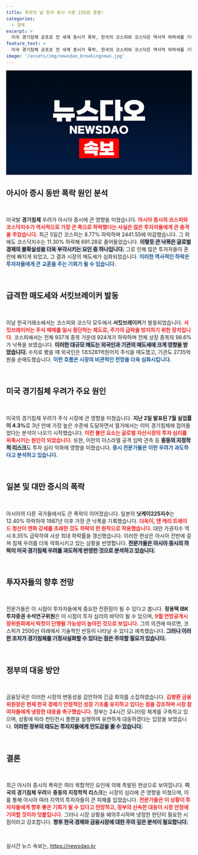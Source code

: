 ```yaml
---
title: 최악의 날 한국 증시 시총 235兆 증발!
categories:
  - 경제
excerpt: >
  미국 경기침체 공포로 전 세계 증시가 폭락, 한국의 코스피와 코스닥은 역사적 하락세를 기록했다. 하루에만 235조원이 증발한 국내 시장의 냉각된 투자 심리에 우려가 커지고 있다.
feature_text: >
  미국 경기침체 공포로 전 세계 증시가 폭락, 한국의 코스피와 코스닥은 역사적 하락세를 기록했다. 하루에만 235조원이 증발한 국내 시장의 냉각된 투자 심리에 우려가 커지고 있다.
image: '/assets/img/newsdao_breakingnews.jpg'
---
```


<p><img src="/assets/img/newsdao_breakingnews.jpg" alt="bookingtag 속보" /></p>

<h2 data-ke-size="size26">아시아 증시 동반 폭락 원인 분석</h2>

<p data-ke-size="size16">&nbsp;</p>

<p>미국발 <b>경기침체</b> 우려가 아시아 증시에 큰 영향을 미쳤습니다. <b><span style="color: #ee2323;">아시아 증시의 코스피와 코스닥지수가 역사적으로 가장 큰 폭으로 하락했다는 사실은 많은 투자자들에게 큰 충격을 주었습니다.</span></b> 최근 5일간 코스피는 8.77% 하락하며 2441.55에 마감했습니다. 그 외에도 코스닥지수는 11.30% 하락해 691.28로 줄어들었습니다. <b><span style="background-color: #21538527;">이렇듯 큰 낙폭은 글로벌 경제의 불확실성을 더욱 부각시키는 요인 중 하나입니다.</span></b> 그로 인해 많은 투자자들이 혼란에 빠지게 되었고, 그 결과 시장의 매도세가 심화되었습니다. <b><span style="color: #1a5490;">이러한 역사적인 하락은 투자자들에게 큰 교훈을 주는 기회가 될 수 있습니다.</span></b></p>

<p data-ke-size="size16">&nbsp;</p>

<h2 data-ke-size="size26">급격한 매도세와 서킷브레이커 발동</h2>

<p data-ke-size="size16">&nbsp;</p>

<p>이날 한국거래소에서는 코스피와 코스닥 모두에서 <b>서킷브레이커</b>가 발동되었습니다. <b><span style="color: #ee2323;">서킷브레이커는 주식 매매를 일시 중단하는 제도로, 주가의 급락을 방지하기 위한 장치입니다.</span></b> 코스피에서는 전체 937개 종목 가운데 924개가 하락하며 전체 상장 종목의 98.6%가 낙폭을 보였습니다. <b><span style="background-color: #21538527;">이러한 대규모 매도는 외국인과 기관의 매도세에 크게 영향을 받았습니다.</span></b> 수치로 봤을 때 외국인은 1조5281억원어치 주식을 매도했고, 기관도 2735억원을 순매도했습니다. <b><span style="color: #1a5490;">이런 흐름은 시장의 비관적인 전망을 더욱 심화시킵니다.</span></b></p>

<p data-ke-size="size16">&nbsp;</p>

<h2 data-ke-size="size26">미국 경기침체 우려가 주요 원인</h2>

<p data-ke-size="size16">&nbsp;</p>

<p>미국의 경기침체 우려가 주식 시장에 큰 영향을 미쳤습니다. <b>지난 2일 발표된 7월 실업률이 4.3%</b>로 3년 만에 가장 높은 수준에 도달하면서 월가에서는 이미 경기침체에 접어들었다는 분석이 나오기 시작했습니다. <b><span style="color: #ee2323;">이런 불안 요소는 글로벌 자산시장의 투자 심리를 위축시키는 원인이 되었습니다.</span></b> 또한, 이란의 이스라엘 공격 임박 관측 등 <b><span style="background-color: #21538527;">중동의 지정학적 리스크</span></b>도 투자 심리 악화에 영향을 미쳤습니다. <b><span style="color: #1a5490;">증시 전문가들은 이런 우려가 과도하다고 분석하고 있습니다.</span></b></p>

<p data-ke-size="size16">&nbsp;</p>

<h2 data-ke-size="size26">일본 및 대만 증시의 폭락</h2>

<p data-ke-size="size16">&nbsp;</p>

<p>아시아의 다른 국가들에서도 큰 폭락이 이어졌습니다. 일본의 <b>닛케이225지수</b>는 12.40% 하락하여 1987년 이후 가장 큰 낙폭을 기록했습니다. <b><span style="color: #ee2323;">더욱이, 엔 캐리 트레이드 청산이 엔화 강세를 초래한 것도 하락의 한 원작으로 작용했습니다.</span></b> 대만 가권지수 역시 8.35% 급락하여 사상 최대 하락률을 갱신했습니다. 이러한 현상은 아시아 전반에 걸쳐 침체 우려를 더욱 악화시키고 있는 상황을 반영합니다. <b><span style="background-color: #21538527;">전문가들은 아시아 증시의 하락이 미국 경기침체 우려를 과도하게 반영한 것으로 분석하고 있습니다.</span></b></p>

<p data-ke-size="size16">&nbsp;</p>

<h2 data-ke-size="size26">투자자들의 향후 전망</h2>

<p data-ke-size="size16">&nbsp;</p>

<p>전문가들은 이 시점이 투자자들에게 중요한 전환점이 될 수 있다고 봅니다. <b>정용택 IBK투자증권 수석연구위원</b>은 이 시점이 투자 심리의 바닥이 될 수 있으며, <b><span style="color: #ee2323;">9월 연방공개시장위원회에서 빅컷이 단행될 가능성이 높아진 것으로 보입니다.</span></b> 그의 의견에 따르면, 코스피가 2500선 아래에서 기술적인 반등이 나타날 수 있다고 예측했습니다. <b><span style="background-color: #21538527;">그러나 이러한 조치가 경기침체를 기정사실화할 수 있다는 점은 주의할 필요가 있습니다.</span></b></p>

<p data-ke-size="size16">&nbsp;</p>

<h2 data-ke-size="size26">정부의 대응 방안</h2>

<p data-ke-size="size16">&nbsp;</p>

<p>금융당국은 이러한 시장의 변동성을 감안하여 긴급 회의를 소집하였습니다. <b><span style="color: #ee2323;">김병환 금융위원장은 현재 한국 경제가 안정적인 성장 기조를 유지하고 있다는 점을 강조하며 시장 참여자들에게 냉정한 대응을 촉구했습니다.</span></b> 정부는 24시간 모니터링 체계를 구축하고 있으며, 상황에 따라 컨틴전시 플랜을 실행하여 유연하게 대응하겠다는 입장을 보였습니다. <b><span style="background-color: #21538527;">이러한 정부의 태도는 투자자들에게 안도감을 줄 수 있습니다.</span></b> </p>

<p data-ke-size="size16">&nbsp;</p>

<h2 data-ke-size="size26">결론</h2>

<p data-ke-size="size16">&nbsp;</p>

<p>최근 아시아 증시의 폭락은 여러 복합적인 요인에 의해 촉발된 현상으로 보여집니다. <b>미국의 경기침체 우려</b>와 <b>중동의 지정학적 리스크</b>는 시장의 심리에 큰 영향을 미쳤으며, 이를 통해 아시아 여러 지역의 투자자들이 큰 피해를 입었습니다. <b><span style="color: #ee2323;">전문가들은 이 상황이 투자자들에게 향후 좋은 기회가 될 수 있다고 전망하고, 정부의 신속한 대응이 시장 안정에 기여할 것이라 덧붙입니다.</span></b> 그러나 시장 상황을 예의주시하며 냉정한 판단이 필요한 시점이라고 강조합니다. <b><span style="background-color: #21538527;">향후 한국 경제와 금융시장에 대한 주의 깊은 분석이 필요합니다.</span></b> </p>

<p data-ke-size="size16">&nbsp;</p>
실시간 뉴스 속보는, <a href="https://newsdao.kr" rel="dofollow">https://newsdao.kr</a>


